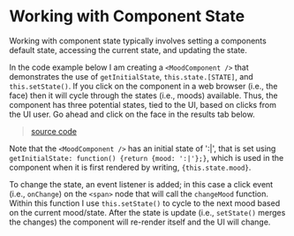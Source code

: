# Working with Component State

Working with component state typically involves setting a components default state, accessing the current state, and updating the state.

In the code example below I am creating a `<MoodComponent />` that demonstrates the use of `getInitialState`, `this.state.[STATE]`, and `this.setState()`. If you click on the component in a web browser (i.e., the face) then it will cycle through the states (i.e., moods) available. Thus, the component has three potential states, tied to the UI, based on clicks from the UI user. Go ahead and click on the face in the results tab below.

> [source code](https://jsfiddle.net/codylindley/bcrmnL82/#tabs=js,result,html,resources)

Note that the `<MoodComponent />` has an initial state of ':|', that is set using  `getInitialState: function() {return {mood: ':|'};}`, which is used in the component when it is first rendered by writing, `{this.state.mood}`.

To change the state, an event listener is added; in this case a click event (i.e., `onChange`) on the `<span>` node that will call the `changeMood` function. Within this function I use `this.setState()` to cycle to the next mood based on the current mood/state. After the state is update (i.e., `setState()` merges the changes) the component will re-render itself and the UI will change.
